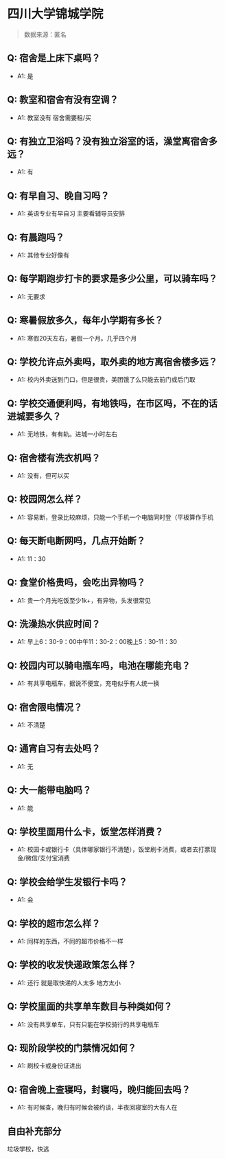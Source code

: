 # 四川大学锦城学院

> 数据来源：匿名

## Q: 宿舍是上床下桌吗？

- A1: 是

## Q: 教室和宿舍有没有空调？

- A1: 教室没有 宿舍需要租/买

## Q: 有独立卫浴吗？没有独立浴室的话，澡堂离宿舍多远？

- A1: 有

## Q: 有早自习、晚自习吗？

- A1: 英语专业有早自习 主要看辅导员安排

## Q: 有晨跑吗？

- A1: 其他专业好像有

## Q: 每学期跑步打卡的要求是多少公里，可以骑车吗？

- A1: 无要求

## Q: 寒暑假放多久，每年小学期有多长？

- A1: 寒假20天左右，暑假一个月。几乎四个月

## Q: 学校允许点外卖吗，取外卖的地方离宿舍楼多远？

- A1: 校内外卖送到门口，但是很贵，美团饿了么只能去前门或后门取

## Q: 学校交通便利吗，有地铁吗，在市区吗，不在的话进城要多久？

- A1: 无地铁，有有轨。进城一小时左右

## Q: 宿舍楼有洗衣机吗？

- A1: 没有，但可以买

## Q: 校园网怎么样？

- A1: 容易断，登录比较麻烦，只能一个手机一个电脑同时登（平板算作手机

## Q: 每天断电断网吗，几点开始断？

- A1: 11：30

## Q: 食堂价格贵吗，会吃出异物吗？

- A1: 贵一个月光吃饭至少1k+，有异物，头发很常见

## Q: 洗澡热水供应时间？

- A1: 早上6：30-9：00中午11：30-2：00晚上5：30-11：30

## Q: 校园内可以骑电瓶车吗，电池在哪能充电？

- A1: 有共享电瓶车，据说不便宜，充电似乎有人统一换

## Q: 宿舍限电情况？

- A1: 不清楚

## Q: 通宵自习有去处吗？

- A1: 无

## Q: 大一能带电脑吗？

- A1: 能

## Q: 学校里面用什么卡，饭堂怎样消费？

- A1: 校园卡或银行卡（具体哪家银行不清楚），饭堂刷卡消费，或者去打票现金/微信/支付宝消费

## Q: 学校会给学生发银行卡吗？

- A1: 会

## Q: 学校的超市怎么样？

- A1: 同样的东西，不同的超市价格不一样

## Q: 学校的收发快递政策怎么样？

- A1: 还行 就是取快递的人太多 地方太小

## Q: 学校里面的共享单车数目与种类如何？

- A1: 没有共享单车，只有只能在学校骑行的共享电瓶车

## Q: 现阶段学校的门禁情况如何？

- A1: 刷校卡或身份证进出

## Q: 宿舍晚上查寝吗，封寝吗，晚归能回去吗？

- A1: 有时候查，晚归有时候会被约谈，半夜回寝室的大有人在

## 自由补充部分

垃圾学校，快逃